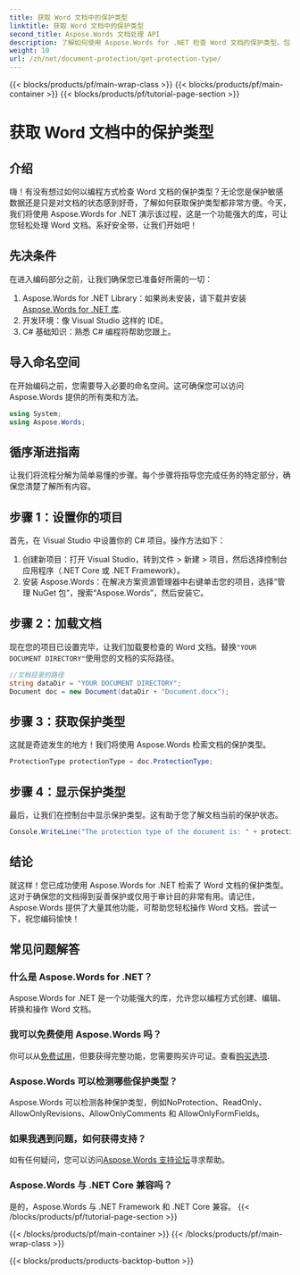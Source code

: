 ```yaml
---
title: 获取 Word 文档中的保护类型
linktitle: 获取 Word 文档中的保护类型
second_title: Aspose.Words 文档处理 API
description: 了解如何使用 Aspose.Words for .NET 检查 Word 文档的保护类型。包括分步指南、代码示例和常见问题解答。
weight: 10
url: /zh/net/document-protection/get-protection-type/
---
```


{{< blocks/products/pf/main-wrap-class >}}
{{< blocks/products/pf/main-container >}}
{{< blocks/products/pf/tutorial-page-section >}}

# 获取 Word 文档中的保护类型

## 介绍

嗨！有没有想过如何以编程方式检查 Word 文档的保护类型？无论您是保护敏感数据还是只是对文档的状态感到好奇，了解如何获取保护类型都非常方便。今天，我们将使用 Aspose.Words for .NET 演示该过程，这是一个功能强大的库，可让您轻松处理 Word 文档。系好安全带，让我们开始吧！

## 先决条件

在进入编码部分之前，让我们确保您已准备好所需的一切：

1. Aspose.Words for .NET Library：如果尚未安装，请下载并安装[Aspose.Words for .NET 库](https://releases.aspose.com/words/net/).
2. 开发环境：像 Visual Studio 这样的 IDE。
3. C# 基础知识：熟悉 C# 编程将帮助您跟上。

## 导入命名空间

在开始编码之前，您需要导入必要的命名空间。这可确保您可以访问 Aspose.Words 提供的所有类和方法。

```csharp
using System;
using Aspose.Words;
```

## 循序渐进指南

让我们将流程分解为简单易懂的步骤。每个步骤将指导您完成任务的特定部分，确保您清楚了解所有内容。

## 步骤 1：设置你的项目

首先，在 Visual Studio 中设置你的 C# 项目。操作方法如下：

1. 创建新项目：打开 Visual Studio，转到文件 > 新建 > 项目，然后选择控制台应用程序（.NET Core 或 .NET Framework）。
2. 安装 Aspose.Words：在解决方案资源管理器中右键单击您的项目，选择“管理 NuGet 包”，搜索“Aspose.Words”，然后安装它。

## 步骤 2：加载文档

现在您的项目已设置完毕，让我们加载要检查的 Word 文档。替换`"YOUR DOCUMENT DIRECTORY"`使用您的文档的实际路径。

```csharp
//文档目录的路径
string dataDir = "YOUR DOCUMENT DIRECTORY";
Document doc = new Document(dataDir + "Document.docx");
```

## 步骤 3：获取保护类型

这就是奇迹发生的地方！我们将使用 Aspose.Words 检索文档的保护类型。

```csharp
ProtectionType protectionType = doc.ProtectionType;
```

## 步骤 4：显示保护类型

最后，让我们在控制台中显示保护类型。这有助于您了解文档当前的保护状态。

```csharp
Console.WriteLine("The protection type of the document is: " + protectionType);
```

## 结论

就这样！您已成功使用 Aspose.Words for .NET 检索了 Word 文档的保护类型。这对于确保您的文档得到妥善保护或仅用于审计目的非常有用。请记住，Aspose.Words 提供了大量其他功能，可帮助您轻松操作 Word 文档。尝试一下，祝您编码愉快！

## 常见问题解答

### 什么是 Aspose.Words for .NET？
Aspose.Words for .NET 是一个功能强大的库，允许您以编程方式创建、编辑、转换和操作 Word 文档。

### 我可以免费使用 Aspose.Words 吗？
你可以从[免费试用](https://releases.aspose.com/)，但要获得完整功能，您需要购买许可证。查看[购买选项](https://purchase.aspose.com/buy).

### Aspose.Words 可以检测哪些保护类型？
Aspose.Words 可以检测各种保护类型，例如NoProtection、ReadOnly、AllowOnlyRevisions、AllowOnlyComments 和 AllowOnlyFormFields。

### 如果我遇到问题，如何获得支持？
如有任何疑问，您可以访问[Aspose.Words 支持论坛](https://forum.aspose.com/c/words/8)寻求帮助。

### Aspose.Words 与 .NET Core 兼容吗？
是的，Aspose.Words 与 .NET Framework 和 .NET Core 兼容。
{{< /blocks/products/pf/tutorial-page-section >}}

{{< /blocks/products/pf/main-container >}}
{{< /blocks/products/pf/main-wrap-class >}}

{{< blocks/products/products-backtop-button >}}
